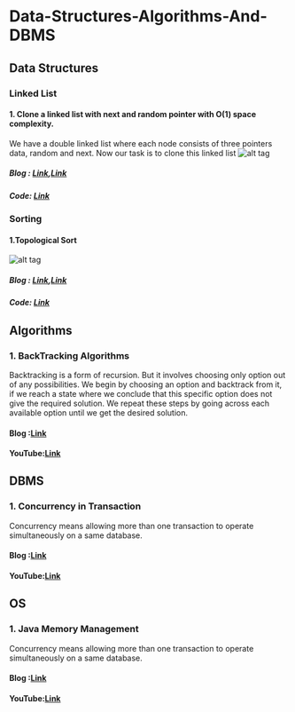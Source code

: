 # Data-Structures-Algorithms-And-DBMS

## Data Structures
### Linked List
#### 1. Clone a linked list with next and random pointer with O(1) space complexity.
We have a double linked list where each node consists of three pointers data, random and next. Now our task is to clone this linked list 
![alt tag](https://cdn-images-1.medium.com/max/1000/1*zRa5BULB8DziYgkvzUwI_Q.png)
##### Blog : [Link](https://medium.com/@nandita.hans/clone-a-linked-list-with-next-and-random-pointer-with-o-1-space-complexity-2f2debd3c68d?source=friends_link&sk=2eceed10c1ebc46b7bbe9fcfc649d663),[Link](https://medium.com/@nandita.hans/clone-a-linked-list-with-next-and-random-pointer-ed353289abd0?source=friends_link&sk=e91480016e060171295b5be2b9782c59)
##### Code: [Link](https://github.com/nanditahans/Data-Structures-And-Algorithms.git)

### Sorting
#### 1.Topological Sort
![alt tag](https://miro.medium.com/max/576/1*4AoY4cTRSTMYF_97nujNqA.png)
##### Blog : [Link](https://nandita-hans.medium.com/topological-sort-b98da2585018),[Link](https://nandita-hans.medium.com/kahns-algorithm-for-topological-sort-f5b1a51d698d)
##### Code: [Link](https://github.com/nanditahans/Data-Structures-Algorithms-And-DBMS/tree/master/src/TopologicalSort)
  
 

## Algorithms
### 1. BackTracking Algorithms
Backtracking is a form of recursion. But it involves choosing only option out of any possibilities. 
We begin by choosing an option and backtrack from it, if we reach a state where we conclude that this specific option does not give the required solution. 
We repeat these steps by going across each available option until we get the desired solution.
#### Blog :[Link](https://www.corevaluetech.com/blog/backtracking-algorithms)
#### YouTube:[Link](https://www.youtube.com/watch?v=nNaeYANiWUA&t=1255s)


## DBMS
### 1. Concurrency in Transaction
Concurrency means allowing more than one transaction to operate simultaneously on a same database.
#### Blog :[Link](https://www.corevaluetech.com/blog/concurrency-transaction)
#### YouTube:[Link](https://www.youtube.com/watch?v=AUhsjFqKwpM&t=1054s)


## OS
### 1. Java Memory Management
Concurrency means allowing more than one transaction to operate simultaneously on a same database.
#### Blog :[Link](https://www.corevaluetech.com/blog/java-memory-management)
#### YouTube:[Link](https://www.youtube.com/watch?v=CqB6Xx729YE&t=956s)
